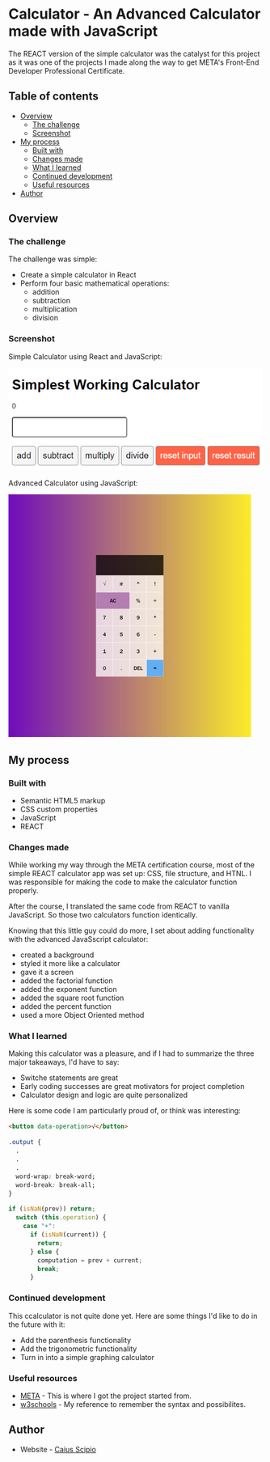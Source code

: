# Calculator - An Advanced Calculator made with JavaScript

The REACT version of the simple calculator was the catalyst for this project as it was one of the projects I made along the way to get META's Front-End Developer Professional Certificate.

## Table of contents

- [Overview](#overview)
  - [The challenge](#the-challenge)
  - [Screenshot](#screenshot)
- [My process](#my-process)
  - [Built with](#built-with)
  - [Changes made](#changes-made)
  - [What I learned](#what-i-learned)
  - [Continued development](#continued-development)
  - [Useful resources](#useful-resources)
- [Author](#author)

## Overview

### The challenge

The challenge was simple: 
  - Create a simple calculator in React 
  - Perform four basic mathematical operations: 
    - addition
    - subtraction
    - multiplication
    - division

### Screenshot

Simple Calculator using React and JavaScript:

![](META-5-Details.png)

Advanced Calculator using JavaScript:

![](Advanced-Calculator-JS-thumnail.png)

## My process

### Built with

- Semantic HTML5 markup
- CSS custom properties
- JavaScript
- REACT

### Changes made

While working my way through the META certification course, most of the simple REACT calculator app was set up: CSS, file structure, and HTNL. I was responsible for making the code to make the calculator function properly.

After the course, I translated the same code from REACT to vanilla JavaScript. So those two calculators function identically.

Knowing that this little guy could do more, I set about adding functionality with the advanced JavaSscript calculator:
  - created a background
  - styled it more like a calculator
  - gave it a screen
  - added the factorial function
  - added the exponent function
  - added the square root function
  - added the percent function
  - used a more Object Oriented method

### What I learned

Making this calculator was a pleasure, and if I had to summarize the three major takeaways, I'd have to say:
- Switche statements are great
- Early coding successes are great motivators for project completion
- Calculator design and logic are quite personalized

Here is some code I am particularly proud of, or think was interesting:

```html
<button data-operation>√</button>
```
```css
.output {
  .
  .
  .
  word-wrap: break-word;
  word-break: break-all;
}
```
```js
if (isNaN(prev)) return;
  switch (this.operation) {
    case "+":
      if (isNaN(current)) {
        return;
      } else {
        computation = prev + current;
        break;
      }
```

### Continued development

This ccalculator is not quite done yet. Here are some things I'd like to do in the future with it:
  - Add the parenthesis functionality
  - Add the trigonometric functionality
  - Turn in into a simple graphing calculator

### Useful resources

- [META](https://www.coursera.org/professional-certificates/meta-front-end-developer) - This is where I got the project started from.
- [w3schools](https://www.w3schools.com/) - My reference to remember the syntax and possibilites.

## Author

- Website - [Caius Scipio](https://caius-scipio.github.io/Portfolio/)
